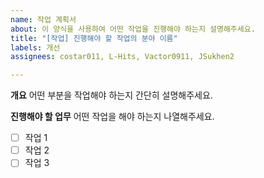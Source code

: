 ```yaml
---
name: 작업 계획서
about: 이 양식을 사용하여 어떤 작업을 진행해야 하는지 설명해주세요.
title: "[작업] 진행해야 할 작업의 분야 이름"
labels: 개선
assignees: costar011, L-Hits, Vactor0911, JSukhen2

---
```


**개요**
어떤 부분을 작업해야 하는지 간단히 설명해주세요.

**진행해야 할 업무**
어떤 작업을 해야 하는지 나열해주세요.
- [ ] 작업 1
- [ ] 작업 2
- [ ] 작업 3
